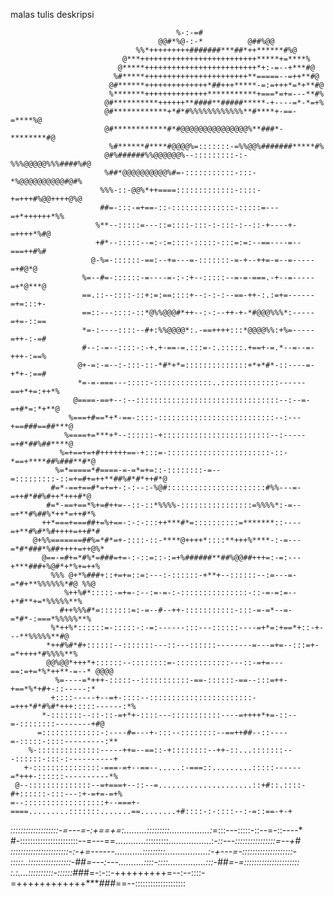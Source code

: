 malas tulis deskripsi


                                         %-:-=#                                                     
                                     @@#*%@-:-*          @##%@@                                     
                                %%*+++++++++#######***##*++******#%@                                
                             @***++++++++++++++++++++++++++*****+=****%                             
                            @*****+++++++++++++++++++++++++*+:-=--+***#@                            
                           %#*****+++++++++++++++++++++++**=====--=++**#@                           
                          @#******++++++++++++++*##+++*****-=:=+++*=*+**#@                          
                          %*******++++++++++++++***********+===*=+=---**#%                          
                         @#**********++++++**####**#####*****-+----=*-*=+%                          
                         @#************+*#*#%%%%%%%%%%%%**#****+-==-=****%@                         
                         @#************#*#@@@@@@@@@@@@@@@%**###*-********#@                         
                          %#******#****#@@@@%=:::::::-=%%@@%#######*****#%                          
                         @#%######%%@@@@@@%--:::::::::-:-%%%@@@@@%%%####%#@                         
                         %##*@@@@@@@@@@%#=-:::::::::::-:::-*%@@@@@@@@@@#@#%                         
                        %%%-::-@@%*++====:::::::::::::-::::-+=+++#%@@++++@%@                        
                        ##=-:::-=+==-::-::::::::::::::-:::::=---=+*++++++*%%                        
                       %**--:::::=---::=::::-:::-:-:::-:--::-+----+-=++++*%#@                       
                       +#*--:::::--=:-:=::::-:::::-:::=:=:--==----=--===++#%#                       
                      @-%=-::::::-==:--+=---=-:::::::-=-+--++=-=--=-----=+#@*@                      
                    %=--#=-::::::-=----=-:-:+--:::::--=-=-===.-+--=-----=+*@***@                    
                    ==.::--::::-::+:=:==::::+--:-:-:--==-++-:.:=+=------=+=:::+-                    
                    ==::---::::-::*@%%@@@#*++--:-:--++-+-*#@@@%%%*:-----=+=-::==                    
                    *=-:----::::--#+:%%@@@@*:.-==++++:::*@@@@%%:+%=-----=++-:-=#                    
                    #--:-=--::::-:-+.+-==-=.:::=-:.:::::.+==+-=.*--=--=-+++-:==%                    
                   @+-=:-=--:-:::-::-*#*+*=::::::::::::::+*+*#*-::----=-+*+-:==#                    
                   *=-=-===---:::::-:::::::::::::..:::::::::::::------==+*+=:++*%                   
                  @====-==+--:--::::::::::::::::::::::::::::::::--:--=-=+#*=:*+**@                  
                 %===+#==*+*-==-::::-::::::::::::::::::::::::::--:---+==###==##***@                 
                %====+=***+*--::::::-+::::::::::::::::::::::::--:-----=+#*##%##****@                
               %=+==+=+#++++++==-+:::=-:::::::::::::::::::::::-::-*==+****##%###**#*@               
              %=*=====*#====-=-=*=+=::-::::::::-=--=:::::::::-::=+=#+=++**##%#*#*++#*@              
             #=*-==+==#*=+=+-:-:--:-%@#::::::::::::::::::::::#%%---=-=++#*##%#++*+++#*@             
            #=*-==+==*%+=#++=--::-::*%%%%-::::::::::::::::=%%%%*:-=--=+**#%##%*++*=++#*%            
           ++*===+===##+=%+==-:-:-:::++***#*=::::::::::=*******::----=+**#%#*%#++++=++#*#           
         @+%%=======##%=*#*=+-::::-::-****@++++*::::**+++%****-:-=---=*#*###*%##++++=++@%*          
           @==-=#+=*#%*=###=+=-:-::=::-:=+%######**##%@@##+++=:-=:---+***###+%@#*+*%+=++%           
             %%% @+*%###+::+=+=::=:---:-::::::-+**+--::::::--:=---=-=*#+**%%%%%%*#@ %%@             
                %++%#*:::::-=+=-:--:=-=-:-:::::::::::::::-::-=-=:=--+*#**+=*%%%%%**%                
               #++%%%#*=:::::::=:-=--#--++-:::::::::::-:::-=-=*--=-=*#*-:===*%%%%%**%               
             %*++%*::::::=-:::::-:-=:------:::---::::::----=+*=:+==*+::-+---**%%%%%**#@             
            *++#%#*#+::::::--:::::::---::---::::::--------=---=+=--:::=+-=*++++*#%%%%**%            
            @@%@@*+++*+::::::--::::::::=-::::::::::::---::-=+=---==:=+=*%*++**-=--* @@@@            
              %=----=*+++-:::::--:::::::::::-==-::::::-==--:::=++-+==*%*+#+-::-----:*               
             +::::-----+--=+-::::--:::::::::::::::::::::::-=+++*#*#%#*+++:::::------:*%             
           *-:::::::--::-::-=+*+-::::---:::::::::::----=++++*+=-::--=-::::::::--------+#@           
          =:::::::::::::-:----#=---+-:::--::::::::--==++##--::----=-:::::-::::---------:**          
        %-::::::::::::::-----++=--==::-+::::::::--++-::...:::::::---::::::-:::-:----------+         
       +-:::::::::::::::-===-=+--==--.....:-===::.........:::::------=*+++-::::::----------*%       
     @--::::::::::::::--=+===+--::--=.....................::+#::.::::-#+::::::-:::---:+-=+=-=+%     
    =--::::::::::::::::::+--===+-====.........:::::::.......==........+#::::-:-::::--:-=::==-+-+    
  *:::::::::::::::::::-=---=-:+==+=:.........:::::::::................:*=:::---:::::-::--=-::----*  
#-:::::::::::::::::::::::--=---==............:::::::::.................:*-::---::::::::::::::::=--+#
:::::::::::::::::::::::-:-+=------...........:::::::::.................:-+---=-::::::::::::::::::::-
:::::..:::::::::::::::::-##=---:---..........::::-::::...............:::-##=-=::::::::::::::::::::::
:.:....::::::::::-::::::##*#=-:-::-+++++++++=--:--::::-=++++++++++++****###*==--::::::::::::::::::::

